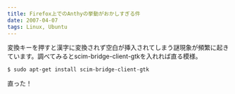 ```yaml
---
title: Firefox上でのAnthyの挙動がおかしすぎる件
date: 2007-04-07
tags: Linux, Ubuntu
---
```


変換キーを押すと漢字に変換されず空白が挿入されてしまう謎現象が頻繁に起きています。調べてみるとscim-bridge-client-gtkを入れれば直る模様。

```
$ sudo apt-get install scim-bridge-client-gtk
```

直った！
